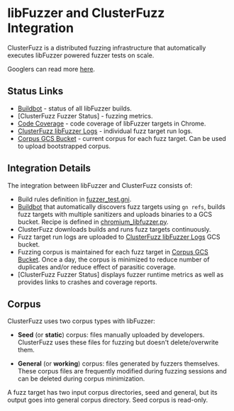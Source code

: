 # libFuzzer and ClusterFuzz Integration

ClusterFuzz is a distributed fuzzing infrastructure that automatically
executes libFuzzer powered fuzzer tests on scale.

Googlers can read more [here](https://goto.google.com/clusterfuzz).

## Status Links

* [Buildbot] - status of all libFuzzer builds.
* [ClusterFuzz Fuzzer Status] - fuzzing metrics.
* [Code Coverage] - code coverage of libFuzzer targets in Chrome.
* [ClusterFuzz libFuzzer Logs] - individual fuzz target run logs.
* [Corpus GCS Bucket] - current corpus for each fuzz target. Can be used to
upload bootstrapped corpus.

## Integration Details

The integration between libFuzzer and ClusterFuzz consists of:

* Build rules definition in [fuzzer_test.gni].
* [Buildbot] that automatically discovers fuzz targets using `gn refs`, builds
fuzz targets with multiple sanitizers and uploads binaries to a GCS bucket.
Recipe is defined in [chromium_libfuzzer.py].
* ClusterFuzz downloads builds and runs fuzz targets continuously.
* Fuzz target run logs are uploaded to [ClusterFuzz libFuzzer Logs] GCS bucket.
* Fuzzing corpus is maintained for each fuzz target in [Corpus GCS Bucket]. Once
a day, the corpus is minimized to reduce number of duplicates and/or reduce
effect of parasitic coverage.
* [ClusterFuzz Fuzzer Status] displays fuzzer runtime metrics as well as
provides links to crashes and coverage reports.


## Corpus
ClusterFuzz uses two corpus types with libFuzzer:

* **Seed** (or **static**) corpus: files manually uploaded by developers.
ClusterFuzz uses these files for fuzzing but doesn't delete/overwrite them.

* **General** (or **working**) corpus: files generated by fuzzers themselves.
These corpus files are frequently modified during fuzzing sessions and can be
deleted during corpus minimization.

A fuzz target has two input corpus directories, seed and general, but its output
goes into general corpus directory. Seed corpus is read-only.


[Buildbot]: https://build.chromium.org/p/chromium.fyi/buildslaves/slave43-c1
[Code Coverage]: https://chromium-coverage.appspot.com/reports/latest_fuzzers_only/linux/index.html
[chromium_libfuzzer.py]: https://code.google.com/p/chromium/codesearch#chromium/build/scripts/slave/recipes/chromium_libfuzzer.py
[ClusterFuzz Fuzzer Stats]: https://clusterfuzz.com/v2/fuzzer-stats/by-fuzzer/fuzzer/libFuzzer/job/libfuzzer_chrome_asan
[ClusterFuzz libFuzzer Logs]: https://console.cloud.google.com/storage/browser/clusterfuzz-libfuzzer-logs
[Corpus GCS Bucket]: https://console.cloud.google.com/storage/clusterfuzz-corpus/libfuzzer
[fuzzer_test.gni]: https://code.google.com/p/chromium/codesearch#chromium/src/testing/libfuzzer/fuzzer_test.gni
